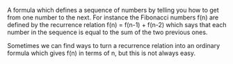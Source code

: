 A formula which defines a sequence of numbers by telling you how to get
from one number to the next. For instance the Fibonacci numbers f(n) are
defined by the recurrence relation f(n) = f(n-1) + f(n-2) which says
that each number in the sequence is equal to the sum of the two previous
ones.

Sometimes we can find ways to turn a recurrence relation into an
ordinary formula which gives f(n) in terms of n, but this is not always
easy.
